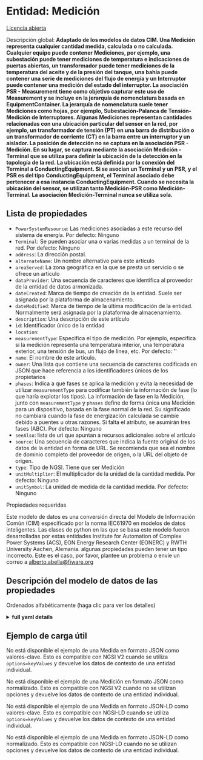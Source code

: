 Entidad: Medición  
=================  
[Licencia abierta](https://github.com/smart-data-models//dataModel.EnergyCIM/blob/master/Measurement/LICENSE.md)  
Descripción global: **Adaptado de los modelos de datos CIM. Una Medición representa cualquier cantidad medida, calculada o no calculada. Cualquier equipo puede contener Mediciones, por ejemplo, una subestación puede tener mediciones de temperatura e indicaciones de puertas abiertas, un transformador puede tener mediciones de la temperatura del aceite y de la presión del tanque, una bahía puede contener una serie de mediciones del flujo de energía y un Interruptor puede contener una medición del estado del interruptor.  La asociación PSR - Measurement tiene como objetivo capturar este uso de Measurement y se incluye en la jerarquía de nomenclatura basada en EquipmentContainer. La jerarquía de nomenclatura suele tener Mediciones como hojas, por ejemplo, Subestación-Palanca de Tensión-Medición de Interruptores. Algunas Mediciones representan cantidades relacionadas con una ubicación particular del sensor en la red, por ejemplo, un transformador de tensión (PT) en una barra de distribución o un transformador de corriente (CT) en la barra entre un interruptor y un aislador. La posición de detección no se captura en la asociación PSR - Medición. En su lugar, se captura mediante la asociación Medición - Terminal que se utiliza para definir la ubicación de la detección en la topología de la red. La ubicación está definida por la conexión del Terminal a ConductingEquipment.  Si se asocian un Terminal y un PSR, y el PSR es del tipo ConductingEquipment, el Terminal asociado debe pertenecer a esa instancia ConductingEquipment. Cuando se necesita la ubicación del sensor, se utilizan tanto Medición-PSR como Medición-Terminal. La asociación Medición-Terminal nunca se utiliza sola.**  

## Lista de propiedades  

- `PowerSystemResource`: Las mediciones asociadas a este recurso del sistema de energía. Por defecto: Ninguno  - `Terminal`: Se pueden asociar una o varias medidas a un terminal de la red. Por defecto: Ninguno  - `address`: La dirección postal.  - `alternateName`: Un nombre alternativo para este artículo  - `areaServed`: La zona geográfica en la que se presta un servicio o se ofrece un artículo  - `dataProvider`: Una secuencia de caracteres que identifica al proveedor de la entidad de datos armonizada.  - `dateCreated`: Marca de tiempo de creación de la entidad. Suele ser asignada por la plataforma de almacenamiento.  - `dateModified`: Marca de tiempo de la última modificación de la entidad. Normalmente será asignada por la plataforma de almacenamiento.  - `description`: Una descripción de este artículo  - `id`: Identificador único de la entidad  - `location`:   - `measurementType`: Especifica el tipo de medición.  Por ejemplo, especifica si la medición representa una temperatura interior, una temperatura exterior, una tensión de bus, un flujo de línea, etc. Por defecto: ''  - `name`: El nombre de este artículo.  - `owner`: Una lista que contiene una secuencia de caracteres codificada en JSON que hace referencia a los identificadores únicos de los propietarios  - `phases`: Indica a qué fases se aplica la medición y evita la necesidad de utilizar `measurementType` para codificar también la información de fase (lo que haría explotar los tipos). La información de fase en la Medición, junto con `measurementType` y `phases` define de forma única una Medición para un dispositivo, basada en la fase normal de la red. Su significado no cambiará cuando la fase de energización calculada se cambie debido a puentes u otras razones. Si falta el atributo, se asumirán tres fases (ABC). Por defecto: Ninguno  - `seeAlso`: lista de uri que apuntan a recursos adicionales sobre el artículo  - `source`: Una secuencia de caracteres que indica la fuente original de los datos de la entidad en forma de URL. Se recomienda que sea el nombre de dominio completo del proveedor de origen, o la URL del objeto de origen.  - `type`: Tipo de NGSI. Tiene que ser Medición  - `unitMultiplier`: El multiplicador de la unidad de la cantidad medida. Por defecto: Ninguno  - `unitSymbol`: La unidad de medida de la cantidad medida. Por defecto: Ninguno    
Propiedades requeridas  
Este modelo de datos es una conversión directa del Modelo de Información Común (CIM) especificado por la norma IEC61970 en modelos de datos inteligentes. Las clases de python en las que se basa este modelo fueron desarrolladas por estas entidades Institute for Automation of Complex Power Systems (ACS), EON Energy Research Center (EONERC) y RWTH University Aachen, Alemania. algunas propiedades pueden tener un tipo incorrecto. Este es el caso, por favor, plantee un problema o envíe un correo a alberto.abella@fiware.org  
## Descripción del modelo de datos de las propiedades  
Ordenados alfabéticamente (haga clic para ver los detalles)  
<details><summary><strong>full yaml details</strong></summary>    
```yaml  
Measurement:    
  description: 'Adapted from CIM data models. A Measurement represents any measured, calculated or non-measured non-calculated quantity. Any piece of equipment may contain Measurements, e.g. a substation may have temperature measurements and door open indications, a transformer may have oil temperature and tank pressure measurements, a bay may contain a number of power flow measurements and a Breaker may contain a switch status measurement.  The PSR - Measurement association is intended to capture this use of Measurement and is included in the naming hierarchy based on EquipmentContainer. The naming hierarchy typically has Measurements as leafs, e.g. Substation-VoltageLevel-Bay-Switch-Measurement. Some Measurements represent quantities related to a particular sensor location in the network, e.g. a voltage transformer (PT) at a busbar or a current transformer (CT) at the bar between a breaker and an isolator. The sensing position is not captured in the PSR - Measurement association. Instead it is captured by the Measurement - Terminal association that is used to define the sensing location in the network topology. The location is defined by the connection of the Terminal to ConductingEquipment.  If both a Terminal and PSR are associated, and the PSR is of type ConductingEquipment, the associated Terminal should belong to that ConductingEquipment instance. When the sensor location is needed both Measurement-PSR and Measurement-Terminal are used. The Measurement-Terminal association is never used alone.'    
  properties:    
    PowerSystemResource:    
      description: 'The measurements associated with this power system resource. Default: None'    
      type: number    
      x-ngsi:    
        model: https://schema.org/Number    
    Terminal:    
      description: 'One or more measurements may be associated with a terminal in the network. Default: None'    
      type: number    
      x-ngsi:    
        model: https://schema.org/Number    
    address:    
      description: 'The mailing address.'    
      properties:    
        addressCountry:    
          description: 'Property. The country. For example, Spain. Model:''https://schema.org/Text'''    
          type: string    
        addressLocality:    
          description: 'Property. The locality in which the street address is, and which is in the region. Model:''https://schema.org/Text'''    
          type: string    
        addressRegion:    
          description: 'Property. The region in which the locality is, and which is in the country. Model:''https://schema.org/Text'''    
          type: string    
        areaServed:    
          description: 'Property. The geographic area where a service or offered item is provided. Model:''https://schema.org/Text'''    
          type: string    
        postOfficeBoxNumber:    
          description: 'Property. The post office box number for PO box addresses. For example, Spain. Model:''https://schema.org/Text'''    
          type: string    
        postalCode:    
          description: 'Property. The postal code. For example, Spain. Model:''https://schema.org/Text'''    
          type: string    
        streetAddress:    
          description: 'Property. The street address. Model:''https://schema.org/Text'''    
          type: string    
      type: Property    
    alternateName:    
      description: 'An alternative name for this item'    
      type: Property    
    areaServed:    
      description: 'The geographic area where a service or offered item is provided'    
      type: Property    
      x-ngsi:    
        model: https://schema.org/Text    
    dataProvider:    
      description: 'A sequence of characters identifying the provider of the harmonised data entity.'    
      type: Property    
    dateCreated:    
      description: 'Entity creation timestamp. This will usually be allocated by the storage platform.'    
      format: date-time    
      type: Property    
    dateModified:    
      description: 'Timestamp of the last modification of the entity. This will usually be allocated by the storage platform.'    
      format: date-time    
      type: Property    
    description:    
      description: 'A description of this item'    
      type: Property    
    id:    
      anyOf: &measurement_-_properties_-_owner_-_items_-_anyof    
        - description: 'Property. Identifier format of any NGSI entity'    
          maxLength: 256    
          minLength: 1    
          pattern: ^[\w\-\.\{\}\$\+\*\[\]`|~^@!,:\\]+$    
          type: string    
        - description: 'Property. Identifier format of any NGSI entity'    
          format: uri    
          type: string    
      description: 'Unique identifier of the entity'    
      type: Property    
    location:    
      $id: https://geojson.org/schema/Geometry.json    
      $schema: "http://json-schema.org/draft-07/schema#"    
      oneOf:    
        - properties:    
            bbox:    
              items:    
                type: number    
              minItems: 4    
              type: array    
            coordinates:    
              items:    
                type: number    
              minItems: 2    
              type: array    
            type:    
              enum:    
                - Point    
              type: string    
          required:    
            - type    
            - coordinates    
          title: 'GeoJSON Point'    
          type: object    
        - properties:    
            bbox:    
              items:    
                type: number    
              minItems: 4    
              type: array    
            coordinates:    
              items:    
                items:    
                  type: number    
                minItems: 2    
                type: array    
              minItems: 2    
              type: array    
            type:    
              enum:    
                - LineString    
              type: string    
          required:    
            - type    
            - coordinates    
          title: 'GeoJSON LineString'    
          type: object    
        - properties:    
            bbox:    
              items:    
                type: number    
              minItems: 4    
              type: array    
            coordinates:    
              items:    
                items:    
                  items:    
                    type: number    
                  minItems: 2    
                  type: array    
                minItems: 4    
                type: array    
              type: array    
            type:    
              enum:    
                - Polygon    
              type: string    
          required:    
            - type    
            - coordinates    
          title: 'GeoJSON Polygon'    
          type: object    
        - properties:    
            bbox:    
              items:    
                type: number    
              minItems: 4    
              type: array    
            coordinates:    
              items:    
                items:    
                  type: number    
                minItems: 2    
                type: array    
              type: array    
            type:    
              enum:    
                - MultiPoint    
              type: string    
          required:    
            - type    
            - coordinates    
          title: 'GeoJSON MultiPoint'    
          type: object    
        - properties:    
            bbox:    
              items:    
                type: number    
              minItems: 4    
              type: array    
            coordinates:    
              items:    
                items:    
                  items:    
                    type: number    
                  minItems: 2    
                  type: array    
                minItems: 2    
                type: array    
              type: array    
            type:    
              enum:    
                - MultiLineString    
              type: string    
          required:    
            - type    
            - coordinates    
          title: 'GeoJSON MultiLineString'    
          type: object    
        - properties:    
            bbox:    
              items:    
                type: number    
              minItems: 4    
              type: array    
            coordinates:    
              items:    
                items:    
                  items:    
                    items:    
                      type: number    
                    minItems: 2    
                    type: array    
                  minItems: 4    
                  type: array    
                type: array    
              type: array    
            type:    
              enum:    
                - MultiPolygon    
              type: string    
          required:    
            - type    
            - coordinates    
          title: 'GeoJSON MultiPolygon'    
          type: object    
      title: 'GeoJSON Geometry'    
    measurementType:    
      description: 'Specifies the type of measurement.  For example, this specifies if the measurement represents an indoor temperature, outdoor temperature, bus voltage, line flow, etc. Default: '''''    
      type: number    
      x-ngsi:    
        model: https://schema.org/Number    
    name:    
      description: 'The name of this item.'    
      type: Property    
    owner:    
      description: 'A List containing a JSON encoded sequence of characters referencing the unique Ids of the owner(s)'    
      items:    
        anyOf: *measurement_-_properties_-_owner_-_items_-_anyof    
        description: 'Property. Unique identifier of the entity'    
      type: Property    
    phases:    
      description: 'Indicates to which phases the measurement applies and avoids the need to use `measurementType` to also encode phase information (which would explode the types). The phase information in Measurement, along with `measurementType` and `phases` uniquely defines a Measurement for a device, based on normal network phase. Their meaning will not change when the computed energizing phasing is changed due to jumpers or other reasons. If the attribute is missing three phases (ABC) shall be assumed. Default: None'    
      type: number    
      x-ngsi:    
        model: https://schema.org/Number    
    seeAlso:    
      description: 'list of uri pointing to additional resources about the item'    
      oneOf:    
        - items:    
            - format: uri    
              type: string    
          minItems: 1    
          type: array    
        - format: uri    
          type: string    
      type: Property    
    source:    
      description: 'A sequence of characters giving the original source of the entity data as a URL. Recommended to be the fully qualified domain name of the source provider, or the URL to the source object.'    
      type: Property    
    type:    
      description: 'NGSI type. It has to be Measurement'    
      enum:    
        - Measurement    
      type: Property    
    unitMultiplier:    
      description: 'The unit multiplier of the measured quantity. Default: None'    
      type: number    
      x-ngsi:    
        model: https://schema.org/Number    
    unitSymbol:    
      description: 'The unit of measure of the measured quantity. Default: None'    
      type: number    
      x-ngsi:    
        model: https://schema.org/Number    
  required: []    
  type: object    
```  
</details>    
## Ejemplo de carga útil  
No está disponible el ejemplo de una Medida en formato JSON como valores-clave. Esto es compatible con NGSI V2 cuando se utiliza `options=keyValues` y devuelve los datos de contexto de una entidad individual.  
No está disponible el ejemplo de una Medición en formato JSON como normalizado. Esto es compatible con NGSI V2 cuando no se utilizan opciones y devuelve los datos de contexto de una entidad individual.  
No está disponible el ejemplo de una Medida en formato JSON-LD como valores-clave. Esto es compatible con NGSI-LD cuando se utiliza `options=keyValues` y devuelve los datos de contexto de una entidad individual.  
No está disponible el ejemplo de una Medida en formato JSON-LD como normalizado. Esto es compatible con NGSI-LD cuando no se utilizan opciones y devuelve los datos de contexto de una entidad individual.  
